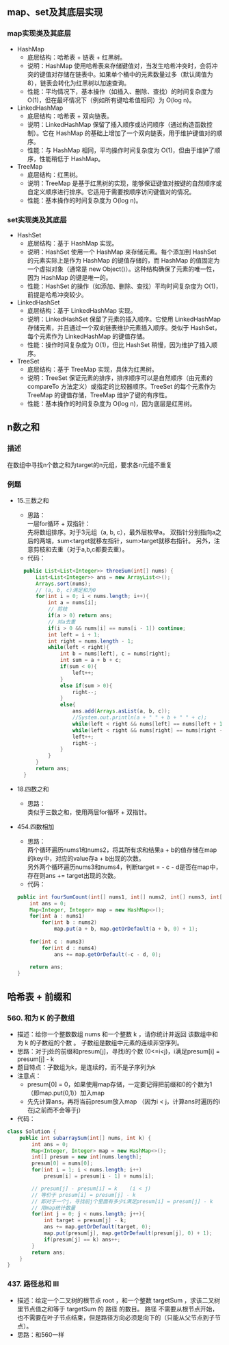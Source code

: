 ## map、set及其底层实现

### map实现类及其底层
  - HashMap  
    - 底层结构：哈希表 + 链表 + 红黑树。
    - 说明：HashMap 使用哈希表来存储键值对，当发生哈希冲突时，会将冲突的键值对存储在链表中。如果单个桶中的元素数量过多（默认阈值为 8），链表会转化为红黑树以加速查询。
    - 性能：平均情况下，基本操作（如插入、删除、查找）的时间复杂度为 O(1)，但在最坏情况下（例如所有键哈希值相同）为 O(log n)。
  - LinkedHashMap
    - 底层结构：哈希表 + 双向链表。
    - 说明：LinkedHashMap 保留了插入顺序或访问顺序（通过构造函数控制）。它在 HashMap 的基础上增加了一个双向链表，用于维护键值对的顺序。
    - 性能：与 HashMap 相同，平均操作时间复杂度为 O(1)，但由于维护了顺序，性能稍低于 HashMap。
  - TreeMap
    - 底层结构：红黑树。
    - 说明：TreeMap 是基于红黑树的实现，能够保证键值对按键的自然顺序或自定义顺序进行排序。它适用于需要按顺序访问键值对的情况。
    - 性能：基本操作的时间复杂度为 O(log n)。

### set实现类及其底层
  - HashSet
    - 底层结构：基于 HashMap 实现。
    - 说明：HashSet 使用一个 HashMap 来存储元素。每个添加到 HashSet 的元素实际上是作为 HashMap 的键值存储的，而 HashMap 的值固定为一个虚拟对象（通常是 new Object()）。这种结构确保了元素的唯一性，因为 HashMap 的键是唯一的。
    - 性能：HashSet 的操作（如添加、删除、查找）平均时间复杂度为 O(1)，前提是哈希冲突较少。
  - LinkedHashSet
    - 底层结构：基于 LinkedHashMap 实现。
    - 说明：LinkedHashSet 保留了元素的插入顺序。它使用 LinkedHashMap 存储元素，并且通过一个双向链表维护元素插入顺序。类似于 HashSet，每个元素作为 LinkedHashMap 的键值存储。
    - 性能：操作时间复杂度为 O(1)，但比 HashSet 稍慢，因为维护了插入顺序。
  - TreeSet
    - 底层结构：基于 TreeMap 实现，具体为红黑树。
    - 说明：TreeSet 保证元素的排序，排序顺序可以是自然顺序（由元素的 compareTo 方法定义）或指定的比较器顺序。TreeSet 的每个元素作为 TreeMap 的键值存储，TreeMap 维护了键的有序性。
    - 性能：基本操作的时间复杂度为 O(log n)，因为底层是红黑树。

## n数之和

### 描述
在数组中寻找n个数之和为target的n元组，要求各n元组不重复

### 例题
- 15.三数之和
  - 思路：  
  一层for循环 + 双指针：  
  先将数组排序。对于3元组（a, b, c），最外层枚举a。 双指针分别指向a之后的两端，sum<target就移左指针，sum>target就移右指针。
  另外，注意剪枝和去重（对于a,b,c都要去重）。
  - 代码：
  ```java
    public List<List<Integer>> threeSum(int[] nums) {
        List<List<Integer>> ans = new ArrayList<>();
        Arrays.sort(nums);
        // (a, b, c)满足和为0
        for(int i = 0; i < nums.length; i++){
            int a = nums[i];
            // 剪枝
            if(a > 0) return ans;
            // 对a去重
            if(i > 0 && nums[i] == nums[i - 1]) continue;
            int left = i + 1;
            int right = nums.length - 1;
            while(left < right){
                int b = nums[left], c = nums[right];
                int sum = a + b + c;
                if(sum < 0){
                    left++;
                }
                else if(sum > 0){
                    right--;
                }
                else{
                    ans.add(Arrays.asList(a, b, c));
                    //System.out.println(a + " " + b + " " + c);
                    while(left < right && nums[left] == nums[left + 1]) left++;
                    while(left < right && nums[right] == nums[right - 1]) right--;
                    left++;
                    right--;
                }
            }
        }
        return ans;
    }
  ```

- 18.四数之和
  - 思路：  
  类似于三数之和，使用两层for循环 + 双指针。

- 454.四数相加
  - 思路：  
  两个循环遍历nums1和nums2，将其所有求和结果a + b的值存储在map的key中，对应的value存a + b出现的次数。  
  另外两个循环遍历nums3和nums4，判断target = - c - d是否在map中，存在则ans += target出现的次数。
  - 代码：
  ```java
  public int fourSumCount(int[] nums1, int[] nums2, int[] nums3, int[] nums4) {
      int ans = 0;
      Map<Integer, Integer> map = new HashMap<>();
      for(int a : nums1)
          for(int b : nums2)
              map.put(a + b, map.getOrDefault(a + b, 0) + 1);
          
      for(int c : nums3)
          for(int d : nums4)
              ans += map.getOrDefault(-c - d, 0);
                 
      return ans;
  }
  ```
  
## 哈希表 + 前缀和
### 560. 和为 K 的子数组
- 描述：给你一个整数数组 nums 和一个整数 k ，请你统计并返回 该数组中和为 k 的子数组的个数 。 子数组是数组中元素的连续非空序列。
- 思路：对于j处的前缀和presum[j]，寻找i的个数 (0<=i<j)，i满足presum[i] = presum[j] - k
- 题目特点：子数组为k，是连续的，而不是子序列为k
- 注意点：
  - presum[0] = 0，如果使用map存储，一定要记得把前缀和0的个数为1（即map.put(0,1)）加入map
  - 先先计算ans，再将当前presum放入map （因为i < j，计算ans时遍历的i在j之前而不会等于j）
- 代码：
```java
class Solution {
    public int subarraySum(int[] nums, int k) {
        int ans = 0;
        Map<Integer, Integer> map = new HashMap<>();
        int[] presum = new int[nums.length];
        presum[0] = nums[0];
        for(int i = 1; i < nums.length; i++)
            presum[i] = presum[i - 1] + nums[i];

        // presum[j] - presum[i] = k    (i < j)
        // 等价于 presum[i] = presum[j] - k
        // 即对于一个j，寻找前j个里面有多少i满足presum[i] = presum[j] - k
        // 用map统计数量
        for(int j = 0; j < nums.length; j++){
            int target = presum[j] - k;
            ans += map.getOrDefault(target, 0);
            map.put(presum[j], map.getOrDefault(presum[j], 0) + 1);
            if(presum[j] == k) ans++;
        }
        return ans;
    }
}
```

### 437. 路径总和 III
- 描述：给定一个二叉树的根节点 root ，和一个整数 targetSum ，求该二叉树里节点值之和等于 targetSum 的 路径 的数目。 路径 不需要从根节点开始，也不需要在叶子节点结束，但是路径方向必须是向下的（只能从父节点到子节点）。
- 思路：和560一样

